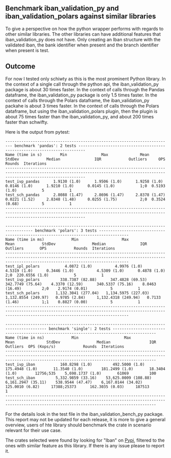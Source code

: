## Benchmark iban_validation_py and iban_validation_polars against similar libraries
To give a perspective on how the python wrapper performs with regards to other similar libraries. The other libraries can have additional features that iban_validation_py does not have. Only creating an Iban structure with the validated iban, the bank identifier when present and the branch identifier when present is test.

## Outcome
For now I tested only schiwty as this is the most prominent Python library. 
In the context of a single call through the python api, the iban_validation_py package is about 30 times faster.
In the context of calls through the Pandas dataframe, the iban_validation_py package is only 1.5 times faster.
In the context of calls through the Polars dataframe, the iban_validation_py packahe is about 3 times faster.
In the context of calls through the Polars dataframe, but using the iban_validation_polars plugin, then the plugin is about 75 times faster than the iban_validation_py, and about 200 times faster than schwifty.

Here is the output from pytest:
```
------------------------------------------------------------------------- benchmark 'pandas': 2 tests -------------------------------------------------------------------------
Name (time in s)        Min               Max              Mean            StdDev            Median               IQR            Outliers     OPS            Rounds  Iterations
-------------------------------------------------------------------------------------------------------------------------------------------------------------------------------
test_ivp_pandas      1.9130 (1.0)      1.9506 (1.0)      1.9258 (1.0)      0.0146 (1.0)      1.9210 (1.0)      0.0145 (1.0)           1;0  0.5193 (1.0)           5           1
test_sch_pandas      2.8088 (1.47)     2.8696 (1.47)     2.8378 (1.47)     0.0221 (1.52)     2.8348 (1.48)     0.0255 (1.75)          2;0  0.3524 (0.68)          5           1
-------------------------------------------------------------------------------------------------------------------------------------------------------------------------------

---------------------------------------------------------------------------------- benchmark 'polars': 3 tests -----------------------------------------------------------------------------------
Name (time in ms)            Min                   Max                  Mean            StdDev                Median               IQR            Outliers       OPS            Rounds  Iterations
--------------------------------------------------------------------------------------------------------------------------------------------------------------------------------------------------
test_ipl_polars           4.0872 (1.0)          4.9976 (1.0)          4.5319 (1.0)      0.3446 (1.0)          4.5309 (1.0)      0.4878 (1.0)           2;0  220.6556 (1.0)           5           1
test_ivp_polars         338.7387 (82.88)      347.4828 (69.53)      342.7749 (75.64)    4.3370 (12.59)      340.5337 (75.16)    8.0463 (16.49)         2;0    2.9174 (0.01)          5           1
test_sch_polars       1,132.3041 (277.04)   1,134.5975 (227.03)   1,132.8554 (249.97)   0.9785 (2.84)     1,132.4318 (249.94)   0.7133 (1.46)          1;1    0.8827 (0.00)          5           1
--------------------------------------------------------------------------------------------------------------------------------------------------------------------------------------------------

---------------------------------------------------------------------------------------- benchmark 'single': 2 tests -----------------------------------------------------------------------------------------
Name (time in ns)            Min                    Max                  Mean              StdDev                Median                 IQR               Outliers  OPS (Kops/s)            Rounds  Iterations
--------------------------------------------------------------------------------------------------------------------------------------------------------------------------------------------------------------
test_ivp_iban           160.8298 (1.0)         492.5000 (1.0)        175.4948 (1.0)       11.3540 (1.0)        181.2499 (1.0)       18.3404 (1.0)        12756;535    5,698.1737 (1.0)       61069         100
test_sch_iban         5,332.9859 (33.16)    53,625.0009 (108.88)   6,161.2947 (35.11)    538.9544 (47.47)    6,167.0144 (34.02)    125.0010 (6.82)     17388;25373      162.3035 (0.03)     187513           1
--------------------------------------------------------------------------------------------------------------------------------------------------------------------------------------------------------------
```

For the details look in the test file in the iban_validation_bench_py package.
This report may not be updated for each release, it is more to give a general overview, users of hte library should benchmark the crate in scenario relevant for their use case. 

The crates selected were found by looking for "Iban" on [Pypi](https://pypi.org/), filtered to the ones with similar feature as this library. 
If there is any issue please to report it. 